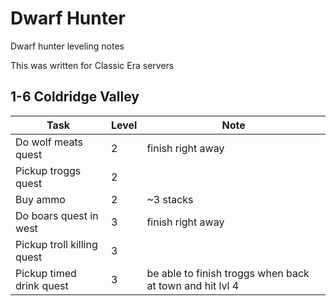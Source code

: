 <link href="../../styles.css" rel="stylesheet" />

# Dwarf Hunter
Dwarf hunter leveling notes

<div class="notice-block tip">
This was written for Classic Era servers
</div>

## 1-6 Coldridge Valley
Task | Level | Note |
---|---|---|
Do wolf meats quest | 2 | finish right away
Pickup troggs quest | 2 | 
Buy ammo | 2 | ~3 stacks
Do boars quest in west | 3 | finish right away
Pickup troll killing quest | 3 |
Pickup timed drink quest | 3 | be able to finish troggs when back at town and hit lvl 4

